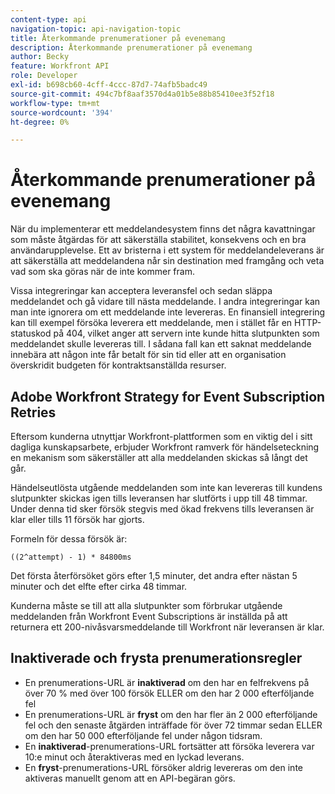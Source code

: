 ```yaml
---
content-type: api
navigation-topic: api-navigation-topic
title: Återkommande prenumerationer på evenemang
description: Återkommande prenumerationer på evenemang
author: Becky
feature: Workfront API
role: Developer
exl-id: b698cb60-4cff-4ccc-87d7-74afb5badc49
source-git-commit: 494c7bf8aaf3570d4a01b5e88b85410ee3f52f18
workflow-type: tm+mt
source-wordcount: '394'
ht-degree: 0%

---
```


# Återkommande prenumerationer på evenemang

När du implementerar ett meddelandesystem finns det några kavattningar som måste åtgärdas för att säkerställa stabilitet, konsekvens och en bra användarupplevelse. Ett av bristerna i ett system för meddelandeleverans är att säkerställa att meddelandena når sin destination med framgång och veta vad som ska göras när de inte kommer fram.

Vissa integreringar kan acceptera leveransfel och sedan släppa meddelandet och gå vidare till nästa meddelande.  I andra integreringar kan man inte ignorera om ett meddelande inte levereras. En finansiell integrering kan till exempel försöka leverera ett meddelande, men i stället får en HTTP-statuskod på 404, vilket anger att servern inte kunde hitta slutpunkten som meddelandet skulle levereras till. I sådana fall kan ett saknat meddelande innebära att någon inte får betalt för sin tid eller att en organisation överskridit budgeten för kontraktsanställda resurser.

## Adobe Workfront Strategy for Event Subscription Retries

Eftersom kunderna utnyttjar Workfront-plattformen som en viktig del i sitt dagliga kunskapsarbete, erbjuder Workfront ramverk för händelseteckning en mekanism som säkerställer att alla meddelanden skickas så långt det går.

Händelseutlösta utgående meddelanden som inte kan levereras till kundens slutpunkter skickas igen tills leveransen har slutförts i upp till 48 timmar. Under denna tid sker försök stegvis med ökad frekvens tills leveransen är klar eller tills 11 försök har gjorts.

Formeln för dessa försök är:

`((2^attempt) - 1) * 84800ms`

Det första återförsöket görs efter 1,5 minuter, det andra efter nästan 5 minuter och det elfte efter cirka 48 timmar.

Kunderna måste se till att alla slutpunkter som förbrukar utgående meddelanden från Workfront Event Subscriptions är inställda på att returnera ett 200-nivåsvarsmeddelande till Workfront när leveransen är klar.

## Inaktiverade och frysta prenumerationsregler

* En prenumerations-URL är **inaktiverad** om den har en felfrekvens på över 70 % med över 100 försök ELLER om den har 2 000 efterföljande fel
* En prenumerations-URL är **fryst** om den har fler än 2 000 efterföljande fel och den senaste åtgärden inträffade för över 72 timmar sedan ELLER om den har 50 000 efterföljande fel under någon tidsram.
* En **inaktiverad**-prenumerations-URL fortsätter att försöka leverera var 10:e minut och återaktiveras med en lyckad leverans.
* En **fryst**-prenumerations-URL försöker aldrig levereras om den inte aktiveras manuellt genom att en API-begäran görs.




<!--

## Handling Failed Event-Triggered Outbound Messages

The following flowchart shows the strategy for reattempting message deliveries with Workfront Event Subscriptions:

![Event sub retries](assets/event-subscription-circuit-breaker-retries-350x234.png)

The following explanations correspond with the steps depicted in the flowchart:

1. Message fails to be delivered. 
1. Message delivery failure information is logged.

   All failed attempts to deliver a message are logged so that debugging may be performed to determine the root cause of a given failure or series of failures. 

1. URL failures incremented. 
1. Message attempt count is incremented. 
1. Calculate the delay until this message's delivery will be attempted again. 
1. Message is placed onto the message retry queue.

   As shown in the preceding flowchart, the message queue used for processing message delivery retries is a separate queue from the one that processes the initial delivery attempt for each message. This allows the near real-time flow of messages to continue unimpeded by the failure of any subset of messages. 

1. URL circuit status is evaluated. One of the following occurs:

   * If the circuit is open and not allowing deliveries at this time, restart the process at step 5.
   * If the circuit is half-open, this implies that our circuit is currently open, but enough time has passed to allow testing of the URL to see if the problem with delivering to it has been resolved.
   * If the message delivery attempt limits have been reached (48 hours of retrying) then the message is dropped

1. If the URL circuit is closed and allowing deliveries, attempt to deliver the message. If this delivery fails, the message will restart at step 1 

1. If the URL circuit is closed and allowing deliveries, attempt to deliver the message. If this delivery fails, the message will restart at step 1.
   -->
